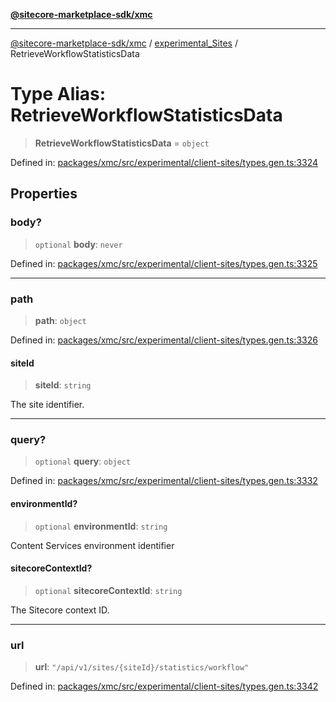 [**@sitecore-marketplace-sdk/xmc**](../../../../README.md)

***

[@sitecore-marketplace-sdk/xmc](../../../../README.md) / [experimental\_Sites](../README.md) / RetrieveWorkflowStatisticsData

# Type Alias: RetrieveWorkflowStatisticsData

> **RetrieveWorkflowStatisticsData** = `object`

Defined in: [packages/xmc/src/experimental/client-sites/types.gen.ts:3324](https://github.com/Sitecore/marketplace-sdk/blob/main/packages/xmc/src/experimental/client-sites/types.gen.ts#L3324)

## Properties

### body?

> `optional` **body**: `never`

Defined in: [packages/xmc/src/experimental/client-sites/types.gen.ts:3325](https://github.com/Sitecore/marketplace-sdk/blob/main/packages/xmc/src/experimental/client-sites/types.gen.ts#L3325)

***

### path

> **path**: `object`

Defined in: [packages/xmc/src/experimental/client-sites/types.gen.ts:3326](https://github.com/Sitecore/marketplace-sdk/blob/main/packages/xmc/src/experimental/client-sites/types.gen.ts#L3326)

#### siteId

> **siteId**: `string`

The site identifier.

***

### query?

> `optional` **query**: `object`

Defined in: [packages/xmc/src/experimental/client-sites/types.gen.ts:3332](https://github.com/Sitecore/marketplace-sdk/blob/main/packages/xmc/src/experimental/client-sites/types.gen.ts#L3332)

#### environmentId?

> `optional` **environmentId**: `string`

Content Services environment identifier

#### sitecoreContextId?

> `optional` **sitecoreContextId**: `string`

The Sitecore context ID.

***

### url

> **url**: `"/api/v1/sites/{siteId}/statistics/workflow"`

Defined in: [packages/xmc/src/experimental/client-sites/types.gen.ts:3342](https://github.com/Sitecore/marketplace-sdk/blob/main/packages/xmc/src/experimental/client-sites/types.gen.ts#L3342)
